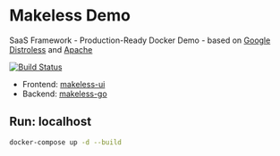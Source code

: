 # Makeless Demo

SaaS Framework - Production-Ready Docker Demo - based on [Google Distroless](https://github.com/GoogleContainerTools/distroless) and [Apache](https://hub.docker.com/_/httpd)

[![Build Status](https://ci.loeffel.io/api/badges/makeless/makeless-go/status.svg)](https://ci.loeffel.io/makeless/makeless-demo) 

- Frontend: [makeless-ui](https://github.com/makeless/makeless-ui)
- Backend: [makeless-go](https://github.com/makeless/makeless-go)

## Run: localhost

```bash
docker-compose up -d --build
```
